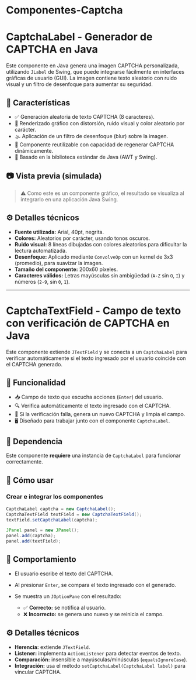 # Componentes-Captcha

# CaptchaLabel - Generador de CAPTCHA en Java

Este componente en Java genera una imagen CAPTCHA personalizada, utilizando `JLabel` de Swing, que puede integrarse fácilmente en interfaces gráficas de usuario (GUI). La imagen contiene texto aleatorio con ruido visual y un filtro de desenfoque para aumentar su seguridad.

## 🧩 Características

- ✅ Generación aleatoria de texto CAPTCHA (8 caracteres).
- 🎨 Renderizado gráfico con distorsión, ruido visual y color aleatorio por carácter.
- 🌫️ Aplicación de un filtro de desenfoque (blur) sobre la imagen.
- 🔁 Componente reutilizable con capacidad de regenerar CAPTCHA dinámicamente.
- 🧱 Basado en la biblioteca estándar de Java (AWT y Swing).

## 📷 Vista previa (simulada)

> ⚠️ Como este es un componente gráfico, el resultado se visualiza al integrarlo en una aplicación Java Swing.

## ⚙️ Detalles técnicos

- **Fuente utilizada:** Arial, 40pt, negrita.
- **Colores:** Aleatorios por carácter, usando tonos oscuros.
- **Ruido visual:** 8 líneas dibujadas con colores aleatorios para dificultar la lectura automatizada.
- **Desenfoque:** Aplicado mediante `ConvolveOp` con un kernel de 3x3 (promedio), para suavizar la imagen.
- **Tamaño del componente:** 200x60 píxeles.
- **Caracteres válidos:** Letras mayúsculas sin ambigüedad (`A-Z` sin `O`, `I`) y números (`2-9`, sin `0`, `1`).

---

# CaptchaTextField - Campo de texto con verificación de CAPTCHA en Java

Este componente extiende `JTextField` y se conecta a un `CaptchaLabel` para verificar automáticamente si el texto ingresado por el usuario coincide con el CAPTCHA generado.

## 🔐 Funcionalidad

- 📥 Campo de texto que escucha acciones (`Enter`) del usuario.
- 🔍 Verifica automáticamente el texto ingresado con el CAPTCHA.
- 🔄 Si la verificación falla, genera un nuevo CAPTCHA y limpia el campo.
- 🖥️ Diseñado para trabajar junto con el componente `CaptchaLabel`.

  
## 🔗 Dependencia

Este componente **requiere** una instancia de `CaptchaLabel` para funcionar correctamente.

## 🚀 Cómo usar

### Crear e integrar los componentes

```java
CaptchaLabel captcha = new CaptchaLabel();
CaptchaTextField textField = new CaptchaTextField();
textField.setCaptchaLabel(captcha);

JPanel panel = new JPanel();
panel.add(captcha);
panel.add(textField);
```
## 🧾 Comportamiento

- El usuario escribe el texto del CAPTCHA.
- Al presionar `Enter`, se compara el texto ingresado con el generado.
- Se muestra un `JOptionPane` con el resultado:

  - ✅ **Correcto:** se notifica al usuario.
  - ❌ **Incorrecto:** se genera uno nuevo y se reinicia el campo.

## ⚙️ Detalles técnicos

- **Herencia:** extiende `JTextField`.
- **Listener:** implementa `ActionListener` para detectar eventos de texto.
- **Comparación:** insensible a mayúsculas/minúsculas (`equalsIgnoreCase`).
- **Integración:** usa el método `setCaptchaLabel(CaptchaLabel label)` para vincular CAPTCHA.

